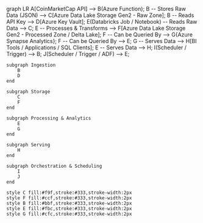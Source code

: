 graph LR
    A[CoinMarketCap API] --> B(Azure Function);
    B -- Stores Raw Data (JSON) --> C[Azure Data Lake Storage Gen2 - Raw Zone];
    B -- Reads API Key --> D[Azure Key Vault];
    E(Databricks Job / Notebook) -- Reads Raw Data --> C;
    E -- Processes & Transforms --> F[Azure Data Lake Storage Gen2 - Processed Zone / Delta Lake];
    F -- Can be Queried By --> G{Azure Synapse Analytics};
    F -- Can be Queried By --> E;
    G -- Serves Data --> H[BI Tools / Applications / SQL Clients];
    E -- Serves Data --> H;
    I(Scheduler / Trigger) --> B;
    J(Scheduler / Trigger / ADF) --> E;

    subgraph Ingestion
        B
        D
    end

    subgraph Storage
        C
        F
    end

    subgraph Processing & Analytics
        E
        G
    end

    subgraph Serving
        H
    end

    subgraph Orchestration & Scheduling
        I
        J
    end

    style C fill:#f9f,stroke:#333,stroke-width:2px
    style F fill:#ccf,stroke:#333,stroke-width:2px
    style B fill:#bbf,stroke:#333,stroke-width:2px
    style E fill:#fbc,stroke:#333,stroke-width:2px
    style G fill:#cfc,stroke:#333,stroke-width:2px